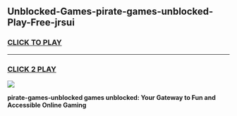 
## Unblocked-Games-pirate-games-unblocked-Play-Free-jrsui
<h3>
<a href="https://premium76.site?title=pirate-games-unblocked&ref=10A">CLICK TO PLAY</a></h3>
<hr>

<h3>
<a href="https://premium76.site?title=pirate-games-unblocked&ref=10A">CLICK 2 PLAY</a>
  
</h3>

<a href="https://premium76.site?title=pirate-games-unblocked&ref=10A"><img src="https://clearcache.store/games.png"></a>


**pirate-games-unblocked games unblocked: Your Gateway to Fun and Accessible Online Gaming**
